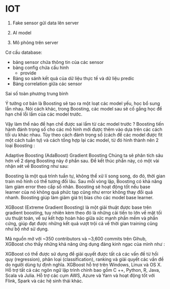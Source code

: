 # IOT

1. Fake sensor gửi data lên server



2. AI model

3. Mô phỏng trên server

Cơ cấu database:
  - bảng sensor chứa thông tin của các sensor
  - bảng config chứa cấu hình
    - provide
  - Bảng so sánh kết quả của dữ liệu thực tế và dữ liệu predic
  - Bảng correlation giữa các sensor
  

Sai số toàn phương trung bình

Ý tưởng cơ bản là Boosting sẽ tạo ra một loạt các model yếu, học bổ sung lẫn nhau. Nói cách khác, trong Boosting, các model sau sẽ cố gắng học để hạn chế lỗi lầm của các model trước.

Vậy làm thể nào để hạn chế được sai lầm từ các model trước ? Boosting tiến hành đánh trọng số cho các mô hình mới được thêm vào dựa trên các cách tối ưu khác nhau. Tùy theo cách đánh trọng số (cách để các model được fit một cách tuần tự) và cách tổng hợp lại các model, từ đó hình thành nên 2 loại Boosting :

Adaptive Boosting (AdaBoost)
Gradient Boosting
Chúng ta sẽ phân tích sâu hơn về 2 dạng Boosting này ở phần sau. Để kết thúc phần này, có một vài nhận xét về Boosting như sau:

Boosting là một quá trình tuần tự, không thể xử lí song song, do đó, thời gian train mô hình có thể tương đối lâu.
Sau mỗi vòng lặp, Boosting có khả năng làm giảm error theo cấp số nhân.
Boosting sẽ hoạt động tốt nếu base learner của nó không quá phức tạp cũng như error không thay đổi quá nhanh.
Boosting giúp làm giảm giá trị bias cho các model base learner.

XGBoost (Extreme Gradient Boosting) là một giải thuật được base trên gradient boosting, tuy nhiên kèm theo đó là những cải tiến to lớn về mặt tối ưu thuật toán, về sự kết hợp hoàn hảo giữa sức mạnh phần mềm và phần cứng, giúp đạt được những kết quả vượt trội cả về thời gian training cũng như bộ nhớ sử dụng.

Mã nguồn mở với ~350 contributors và ~3,600 commits trên Gihub, XGBoost cho thấy những khả năng ứng dụng đáng kinh ngạc của mình như :

XGBoost có thể được sử dụng để giải quyết được tất cả các vấn đề từ hồi quy (regression), phân loại (classification), ranking và giải quyết các vấn đề do người dùng tự định nghĩa.
XGBoost hỗ trợ trên Windows, Linux và OS X.
Hỗ trợ tất cả các ngôn ngữ lập trình chính bao gồm C ++, Python, R, Java, Scala và Julia.
Hỗ trợ các cụm AWS, Azure và Yarn và hoạt động tốt với Flink, Spark và các hệ sinh thái khác.

